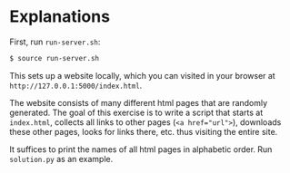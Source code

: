 # Explanations

First, run `run-server.sh`:

```bash
$ source run-server.sh
```

This sets up a website locally, which you can visited
in your browser at `http://127.0.0.1:5000/index.html`.

The website consists of many different html pages
that are randomly generated. The goal of this exercise
is to write a script that starts at `index.html`,
collects all links to other pages (`<a href="url">`),
downloads these other pages, looks for links there, etc.
thus visiting the entire site.

It suffices to print the names of all html pages
in alphabetic order. Run `solution.py` as an example.
